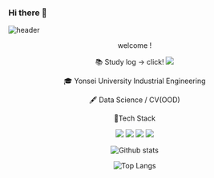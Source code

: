 ### Hi there 👋

<!--
**YIEGR/YIEGR** is a ✨ _special_ ✨ repository because its `README.md` (this file) appears on your GitHub profile.

Here are some ideas to get you started:

- 🔭 I’m currently working on ...
- 🌱 I’m currently learning ...
- 👯 I’m looking to collaborate on ...
- 🤔 I’m looking for help with ...
- 💬 Ask me about ...
- 📫 How to reach me: ...
- 😄 Pronouns: ...
- ⚡ Fun fact: ...
-->

![header](https://capsule-render.vercel.app/api?type=waving&color=gradient&height=300&section=header&text=Garam%20Lee&fontSize=90)

<div align="center">
  
  welcome ! 
  
📚 Study log -> click! <a href="https://velog.io/@ramramram"><img src="https://img.shields.io/badge/-velog-black?style=flat&logo=velog&logoColor=ffffff"/></a>


🎓 Yonsei University Industrial Engineering

🖋 Data Science / CV(OOD)


📂Tech Stack

<img src="https://img.shields.io/badge/-python-blue?style=flat&logo=python&logoColor=ffffff"/>
<img src="https://img.shields.io/badge/-MySQL-navy?style=flat&logo=mysql&logoColor=ffffff"/>
<img src="https://img.shields.io/badge/-c-yellow?style=flat&logo=c&logoColor=ffffff"/>
<img src="https://img.shields.io/badge/-tableau-pink?style=flat&logo=tableau&logoColor=ffffff"/>


![Github stats](https://github-readme-stats-zeta-six-39.vercel.app/api?username=YIEGR)

  
![Top Langs](https://github-readme-stats-zeta-six-39.vercel.app/api/top-langs/?username=YIEGR)
</div>
